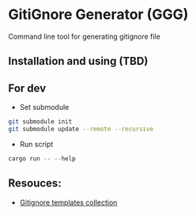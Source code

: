# GitiGnore Generator (GGG)
Command line tool for generating gitignore file

## Installation and using (TBD)


## For dev

* Set submodule
```bash
git submodule init
git submodule update --remote --recursive
```

* Run script
```rust
cargo run -- --help
```

## Resouces:
- [Gitignore templates collection](https://github.com/github/gitignore)

